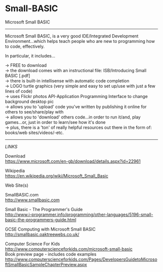 # Small-BASIC
Microsoft Small BASIC

-----

Microsoft Small BASIC, is a very good IDE/Integrated Development Environment...which helps teach people who are new to programming how to code, effectively.

In particular, it includes...

-> FREE to download  
-> the download comes with an instructional file: ISB/Introducing Small BASIC [.pdf]  
-> there is built-in intellisense with automatic code completion   
-> LOGO turtle graphics (very simple and easy to set up/use with just a few lines of code)  
-> uses Flickr photos API-Application Programming Interface to change background desktop pic  
-> allows you to 'upload' code you've written by publishing it online for others to see/share/play with  
-> allows you to 'download' others code...in order to run it/and, play games...or, just in order to learn/see how it's done  
-> plus, there is a 'ton' of really helpful resources out there in the form of: books/web sites/videos/-etc.    

-----

*LINKS*

Download  
https://www.microsoft.com/en-gb/download/details.aspx?id=22961

Wikipedia  
https://en.wikipedia.org/wiki/Microsoft_Small_Basic

Web Site(s)  

SmallBASIC.com  
http://www.smallbasic.com  

Small Basic - The Programmer's Guide  
http://www.i-programmer.info/programming/other-languages/5196-small-basic-the-programmers-guide.html  

GCSE Computing with Microsoft Small BASIC  
http://smallbasic.oaktreewebs.co.uk/  

Computer Science For Kids  
http://www.computerscienceforkids.com/microsoft-small-basic  
Book preview page - includes code examples  
http://www.computerscienceforkids.com/Pages/DevelopersGuidetoMicrosoftSmallBasicSampleChapterPreview.aspx  


